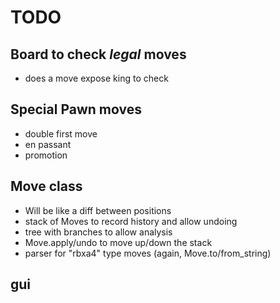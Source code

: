 # TODO

## Board to check _legal_ moves

- does a move expose king to check

## Special Pawn moves

- double first move
- en passant
- promotion

## Move class

- Will be like a diff between positions
- stack of Moves to record history and allow undoing
- tree with branches to allow analysis
- Move.apply/undo to move up/down the stack
- parser for "rbxa4" type moves (again, Move.to/from_string)

## gui
